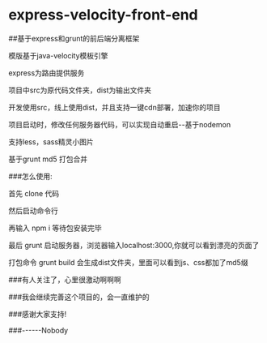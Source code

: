 # express-velocity-front-end

##基于express和grunt的前后端分离框架

模版基于java-velocity模板引擎

express为路由提供服务

项目中src为原代码文件夹，dist为输出文件夹

开发使用src，线上使用dist，并且支持一键cdn部署，加速你的项目

项目启动时，修改任何服务器代码，可以实现自动重启--基于nodemon

支持less，sass精灵小图片

基于grunt md5 打包合并

###怎么使用:

首先 clone 代码

然后启动命令行

再输入 npm i 等待包安装完毕

最后 grunt 启动服务器，浏览器输入localhost:3000,你就可以看到漂亮的页面了

打包命令 grunt build  会生成dist文件夹，里面可以看到js、css都加了md5缀

###有人关注了，心里很激动啊啊啊

###我会继续完善这个项目的，会一直维护的

###感谢大家支持!

###------Nobody